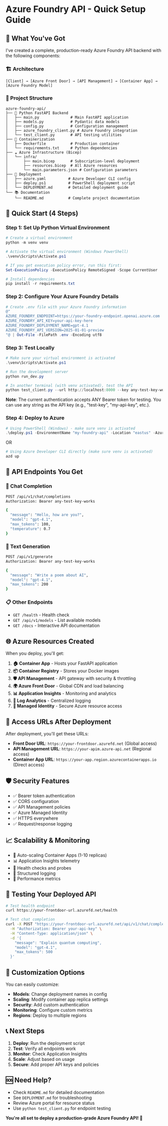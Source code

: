 # Azure Foundry API - Quick Setup Guide

## 🎯 What You've Got

I've created a complete, production-ready Azure Foundry API backend with the following components:

### 🏗️ Architecture
```
[Client] → [Azure Front Door] → [API Management] → [Container App] → [Azure Foundry Model]
```

### 📁 Project Structure
```
azure-foundry-api/
├── 🐍 Python FastAPI Backend
│   ├── main.py              # Main FastAPI application
│   ├── models.py            # Pydantic data models
│   ├── config.py            # Configuration management
│   ├── azure_foundry_client.py # Azure Foundry integration
│   └── test_client.py       # API testing utilities
├── 🐳 Containerization
│   ├── Dockerfile           # Production container
│   └── requirements.txt     # Python dependencies
├── ☁️ Azure Infrastructure (Bicep)
│   └── infra/
│       ├── main.bicep       # Subscription-level deployment
│       ├── resources.bicep  # All Azure resources
│       └── main.parameters.json # Configuration parameters
├── 🚀 Deployment
│   ├── azure.yaml          # Azure Developer CLI config
│   ├── deploy.ps1          # PowerShell deployment script
│   └── DEPLOYMENT.md       # Detailed deployment guide
└── 📚 Documentation
    └── README.md           # Complete project documentation
```

## 🚀 Quick Start (4 Steps)

### Step 1: Set Up Python Virtual Environment
```powershell
# Create a virtual environment
python -m venv venv

# Activate the virtual environment (Windows PowerShell)
.\venv\Scripts\Activate.ps1

# If you get execution policy error, run this first:
Set-ExecutionPolicy -ExecutionPolicy RemoteSigned -Scope CurrentUser

# Install dependencies
pip install -r requirements.txt
```

### Step 2: Configure Your Azure Foundry Details
```powershell
# Create .env file with your Azure Foundry information
@"
AZURE_FOUNDRY_ENDPOINT=https://your-foundry-endpoint.openai.azure.com
AZURE_FOUNDRY_API_KEY=your-api-key-here
AZURE_FOUNDRY_DEPLOYMENT_NAME=gpt-4.1
AZURE_FOUNDRY_API_VERSION=2025-01-01-preview
"@ | Out-File -FilePath .env -Encoding utf8
```

### Step 3: Test Locally
```powershell
# Make sure your virtual environment is activated
.\venv\Scripts\Activate.ps1

# Run the development server
python run_dev.py

# In another terminal (with venv activated), test the API
python test_client.py --url http://localhost:8000 --key any-test-key-works
```

**Note**: The current authentication accepts ANY Bearer token for testing. You can use any string as the API key (e.g., "test-key", "my-api-key", etc.).

### Step 4: Deploy to Azure
```powershell
# Using PowerShell (Windows) - make sure venv is activated
.\deploy.ps1 -EnvironmentName "my-foundry-api" -Location "eastus" -AzureFoundryEndpoint "https://your-endpoint.openai.azure.com" -AzureFoundryApiKey "your-api-key"
```

OR

```bash
# Using Azure Developer CLI directly (make sure venv is activated)
azd up
```

## 🔧 API Endpoints You Get

### 💬 Chat Completion
```bash
POST /api/v1/chat/completions
Authorization: Bearer any-test-key-works

{
  "message": "Hello, how are you?",
  "model": "gpt-4.1",
  "max_tokens": 100,
  "temperature": 0.7
}
```

### 📝 Text Generation
```bash
POST /api/v1/generate
Authorization: Bearer any-test-key-works

{
  "message": "Write a poem about AI",
  "model": "gpt-4.1",
  "max_tokens": 200
}
```

### 📋 Other Endpoints
- `GET /health` - Health check
- `GET /api/v1/models` - List available models
- `GET /docs` - Interactive API documentation

## 🌐 Azure Resources Created

When you deploy, you'll get:

1. **🏠 Container App** - Hosts your FastAPI application
2. **📦 Container Registry** - Stores your Docker images
3. **🛡️ API Management** - API gateway with security & throttling
4. **🌍 Azure Front Door** - Global CDN and load balancing
5. **📊 Application Insights** - Monitoring and analytics
6. **📝 Log Analytics** - Centralized logging
7. **🔐 Managed Identity** - Secure Azure resource access

## 🔗 Access URLs After Deployment

After deployment, you'll get these URLs:
- **Front Door URL**: `https://your-frontdoor.azurefd.net` (Global access)
- **API Management URL**: `https://your-apim.azure-api.net` (Regional access)
- **Container App URL**: `https://your-app.region.azurecontainerapps.io` (Direct access)

## 🛡️ Security Features

- ✅ Bearer token authentication
- ✅ CORS configuration
- ✅ API Management policies
- ✅ Azure Managed Identity
- ✅ HTTPS everywhere
- ✅ Request/response logging

## 📈 Scalability & Monitoring

- 🔄 Auto-scaling Container Apps (1-10 replicas)
- 📊 Application Insights telemetry
- 🚨 Health checks and probes
- 📝 Structured logging
- 🎯 Performance metrics

## 🧪 Testing Your Deployed API

```bash
# Test health endpoint
curl https://your-frontdoor-url.azurefd.net/health

# Test chat completion
curl -X POST "https://your-frontdoor-url.azurefd.net/api/v1/chat/completions" \
  -H "Authorization: Bearer your-api-key" \
  -H "Content-Type: application/json" \
  -d '{
    "message": "Explain quantum computing",
    "model": "gpt-4.1",
    "max_tokens": 500
  }'
```

## 🔧 Customization Options

You can easily customize:
- **Models**: Change deployment names in config
- **Scaling**: Modify container app replica settings
- **Security**: Add custom authentication
- **Monitoring**: Configure custom metrics
- **Regions**: Deploy to multiple regions

## 📞 Next Steps

1. **Deploy**: Run the deployment script
2. **Test**: Verify all endpoints work
3. **Monitor**: Check Application Insights
4. **Scale**: Adjust based on usage
5. **Secure**: Add proper API keys and policies

## 🆘 Need Help?

- Check `README.md` for detailed documentation
- See `DEPLOYMENT.md` for troubleshooting
- Review Azure portal for resource status
- Use `python test_client.py` for endpoint testing

**You're all set to deploy a production-grade Azure Foundry API! 🎉**
